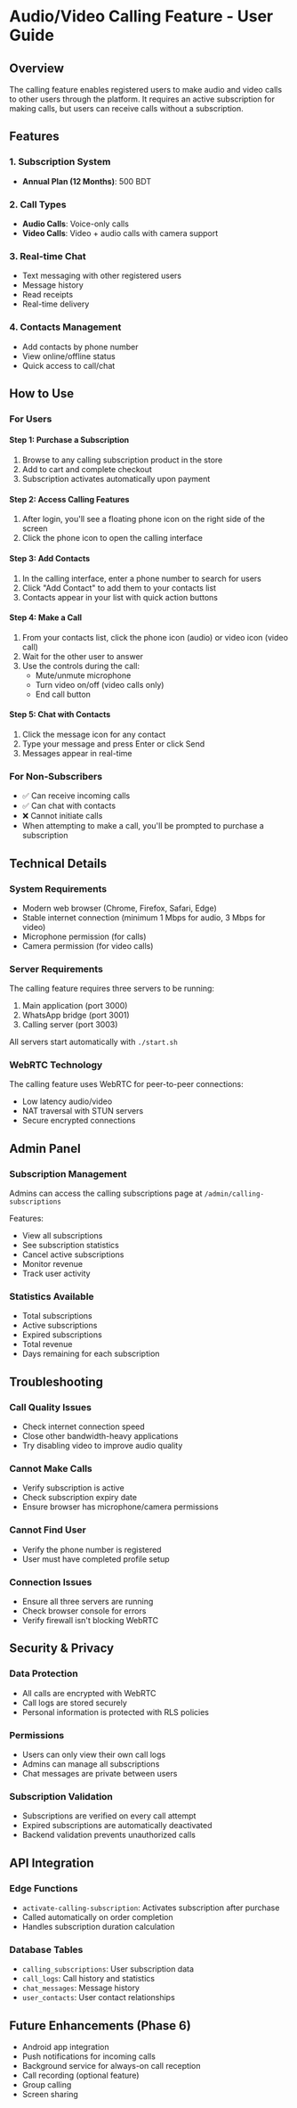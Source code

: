 # Audio/Video Calling Feature - User Guide

## Overview
The calling feature enables registered users to make audio and video calls to other users through the platform. It requires an active subscription for making calls, but users can receive calls without a subscription.

## Features

### 1. Subscription System
- **Annual Plan (12 Months)**: 500 BDT

### 2. Call Types
- **Audio Calls**: Voice-only calls
- **Video Calls**: Video + audio calls with camera support

### 3. Real-time Chat
- Text messaging with other registered users
- Message history
- Read receipts
- Real-time delivery

### 4. Contacts Management
- Add contacts by phone number
- View online/offline status
- Quick access to call/chat

## How to Use

### For Users

#### Step 1: Purchase a Subscription
1. Browse to any calling subscription product in the store
2. Add to cart and complete checkout
3. Subscription activates automatically upon payment

#### Step 2: Access Calling Features
1. After login, you'll see a floating phone icon on the right side of the screen
2. Click the phone icon to open the calling interface

#### Step 3: Add Contacts
1. In the calling interface, enter a phone number to search for users
2. Click "Add Contact" to add them to your contacts list
3. Contacts appear in your list with quick action buttons

#### Step 4: Make a Call
1. From your contacts list, click the phone icon (audio) or video icon (video call)
2. Wait for the other user to answer
3. Use the controls during the call:
   - Mute/unmute microphone
   - Turn video on/off (video calls only)
   - End call button

#### Step 5: Chat with Contacts
1. Click the message icon for any contact
2. Type your message and press Enter or click Send
3. Messages appear in real-time

### For Non-Subscribers
- ✅ Can receive incoming calls
- ✅ Can chat with contacts
- ❌ Cannot initiate calls
- When attempting to make a call, you'll be prompted to purchase a subscription

## Technical Details

### System Requirements
- Modern web browser (Chrome, Firefox, Safari, Edge)
- Stable internet connection (minimum 1 Mbps for audio, 3 Mbps for video)
- Microphone permission (for calls)
- Camera permission (for video calls)

### Server Requirements
The calling feature requires three servers to be running:
1. Main application (port 3000)
2. WhatsApp bridge (port 3001)
3. Calling server (port 3003)

All servers start automatically with `./start.sh`

### WebRTC Technology
The calling feature uses WebRTC for peer-to-peer connections:
- Low latency audio/video
- NAT traversal with STUN servers
- Secure encrypted connections

## Admin Panel

### Subscription Management
Admins can access the calling subscriptions page at `/admin/calling-subscriptions`

Features:
- View all subscriptions
- See subscription statistics
- Cancel active subscriptions
- Monitor revenue
- Track user activity

### Statistics Available
- Total subscriptions
- Active subscriptions
- Expired subscriptions
- Total revenue
- Days remaining for each subscription

## Troubleshooting

### Call Quality Issues
- Check internet connection speed
- Close other bandwidth-heavy applications
- Try disabling video to improve audio quality

### Cannot Make Calls
- Verify subscription is active
- Check subscription expiry date
- Ensure browser has microphone/camera permissions

### Cannot Find User
- Verify the phone number is registered
- User must have completed profile setup

### Connection Issues
- Ensure all three servers are running
- Check browser console for errors
- Verify firewall isn't blocking WebRTC

## Security & Privacy

### Data Protection
- All calls are encrypted with WebRTC
- Call logs are stored securely
- Personal information is protected with RLS policies

### Permissions
- Users can only view their own call logs
- Admins can manage all subscriptions
- Chat messages are private between users

### Subscription Validation
- Subscriptions are verified on every call attempt
- Expired subscriptions are automatically deactivated
- Backend validation prevents unauthorized calls

## API Integration

### Edge Functions
- `activate-calling-subscription`: Activates subscription after purchase
- Called automatically on order completion
- Handles subscription duration calculation

### Database Tables
- `calling_subscriptions`: User subscription data
- `call_logs`: Call history and statistics
- `chat_messages`: Message history
- `user_contacts`: User contact relationships

## Future Enhancements (Phase 6)
- Android app integration
- Push notifications for incoming calls
- Background service for always-on call reception
- Call recording (optional feature)
- Group calling
- Screen sharing
